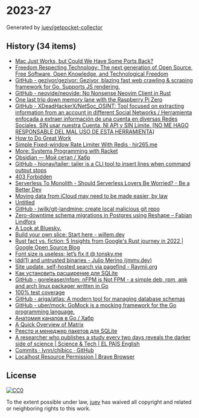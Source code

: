 # 2023-27

Generated by [juev/getpocket-collector](https://github.com/juev/getpocket-collector)

## History (34 items)

- [Mac Just Works, but Could We Have Some Ports Back?](https://pjordan.substack.com/p/mac-just-works-but-could-we-have)
- [Freedom Respecting Technology: The next generation of Open Source, Free Software, Open Knowledge, and Technological Freedom](https://makesourcenotcode.github.io/freedom_respecting_technology.html)
- [GitHub - geziyor/geziyor: Geziyor, blazing fast web crawling & scraping framework for Go. Supports JS rendering.](https://github.com/geziyor/geziyor)
- [GitHub - neovide/neovide: No Nonsense Neovim Client in Rust](https://github.com/neovide/neovide)
- [One last trip down memory lane with the Raspberry Pi Zero](https://blog.alexellis.io/memory-lane-raspberry-pi-zero/)
- [GitHub - XDeadHackerX/NetSoc_OSINT: Tool focused on extracting information from an account in different Social Networks / Herramienta enfocada a extraer información de una cuenta en diversas Redes Sociales, SIN usar nuestra Cuenta, NI API y SIN Límite. [NO ME HAGO RESPONSABLE DEL MAL USO DE ESTA HERRAMIENTA]](https://github.com/XDeadHackerX/NetSoc_OSINT)
- [How to Do Great Work](http://paulgraham.com/greatwork.html)
- [Simple Fixed-window Rate Limiter With Redis · hjr265.me](https://hjr265.me/blog/simple-rate-limiter-with-redis)
- [More: Systems Programming with Racket](https://docs.racket-lang.org/more/index.html)
- [Obsidian — Мой сетап / Хабр](https://habr.com/ru/articles/735858/)
- [GitHub - hionay/tailer: tailer is a CLI tool to insert lines when command output stops](https://github.com/hionay/tailer)
- [403 Forbidden](https://dzone.com/articles/7-basic-principles-of-good-software-engineering)
- [Serverless To Monolith - Should Serverless Lovers Be Worried? - Be a Better Dev](https://beabetterdev.com/2023/05/20/serverless-to-monolith-should-serverless-lovers-be-worried/)
- [Moving data from iCloud may need to be made easier, by law](https://9to5mac.com/2023/06/28/moving-data-from-icloud-law/)
- [Untitled](https://lemire.me/blog/2023/07/01/parsing-time-stamps-faster-with-simd-instructions)
- [GitHub - jwilk/git-landmine: create local malicious git repo](https://github.com/jwilk/git-landmine)
- [Zero-downtime schema migrations in Postgres using Reshape – Fabian Lindfors](https://fabianlindfors.se/blog/schema-migrations-in-postgres-using-reshape/)
- [A Look at Bluesky.](https://juliette.page/blog/bluesky.html)
- [Build your own slice: Start here - willem.dev](https://www.willem.dev/articles/build-your-own-slice-start-here/)
- [Rust fact vs. fiction: 5 Insights from Google's Rust journey in 2022 | Google Open Source Blog](https://opensource.googleblog.com/2023/06/rust-fact-vs-fiction-5-insights-from-googles-rust-journey-2022.html)
- [Font size is useless; let’s fix it @ tonsky.me](https://tonsky.me/blog/font-size/)
- [ldd(1) and untrusted binaries - Julio Merino (jmmv.dev)](https://jmmv.dev/2023/07/ldd-untrusted-binaries.html)
- [Site update, self-hosted search via pagefind - Raymii.org](http://raymii.org/s/blog/Site_update_self_hosted_search_via_pagefind.html)
- [Как установить расширение для SQLite](https://antonz.ru/install-sqlite-extension/)
- [GitHub - goreleaser/nfpm: nFPM is Not FPM - a simple deb, rpm, apk and arch linux packager written in Go](https://github.com/goreleaser/nfpm)
- [100% test coverage](https://brandur.org/fragments/100-percent-coverage)
- [GitHub - ariga/atlas: A modern tool for managing database schemas](https://github.com/ariga/atlas)
- [GitHub - uber/mock: GoMock is a mocking framework for the Go programming language.](https://github.com/uber/mock)
- [Анатомия каналов в Go / Хабр](https://habr.com/ru/articles/490336/)
- [A Quick Overview of Matrix](https://juliette.page/b/matrix)
- [Реестр и менеджер пакетов для SQLite](https://antonz.ru/sqlpkg/)
- [A researcher who publishes a study every two days reveals the darker side of science  | Science & Tech | EL PAÍS English](https://english.elpais.com/science-tech/2023-06-04/a-researcher-who-publishes-a-study-every-two-days-reveals-the-darker-side-of-science.html)
- [Commits · lynn/chibicc · GitHub](https://github.com/lynn/chibicc/commits/uxn)
- [Localhost Resource Permission | Brave Browser](https://brave.com/privacy-updates/27-localhost-permission/)

## License

[![CC0](https://mirrors.creativecommons.org/presskit/buttons/88x31/svg/cc-zero.svg)](https://creativecommons.org/publicdomain/zero/1.0/)

To the extent possible under law, [juev](https://github.com/juev) has waived all copyright and related or neighboring rights to this work.
